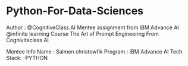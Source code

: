 # Python-For-Data-Sciences
Author : @CognitiveClass.AI
Mentee assignment from IBM Advance AI @infinite learning Course The Art of Prompt Engineering From Cogniviteclass AI

Mentee Info
Name : Salmen christowfik
Program : IBM Advance AI
Tech Stack: -PYTHON 
